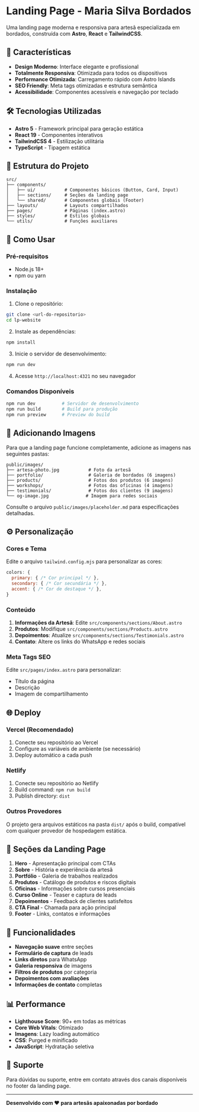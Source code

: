 # Landing Page - Maria Silva Bordados

Uma landing page moderna e responsiva para artesã especializada em bordados, construída com **Astro**, **React** e **TailwindCSS**.

## 🎨 Características

- **Design Moderno**: Interface elegante e profissional
- **Totalmente Responsiva**: Otimizada para todos os dispositivos
- **Performance Otimizada**: Carregamento rápido com Astro Islands
- **SEO Friendly**: Meta tags otimizadas e estrutura semântica
- **Acessibilidade**: Componentes acessíveis e navegação por teclado

## 🛠️ Tecnologias Utilizadas

- **Astro 5** - Framework principal para geração estática
- **React 19** - Componentes interativos
- **TailwindCSS 4** - Estilização utilitária
- **TypeScript** - Tipagem estática

## 📂 Estrutura do Projeto

```
src/
├── components/
│   ├── ui/           # Componentes básicos (Button, Card, Input)
│   ├── sections/     # Seções da landing page
│   └── shared/       # Componentes globais (Footer)
├── layouts/          # Layouts compartilhados
├── pages/            # Páginas (index.astro)
├── styles/           # Estilos globais
└── utils/            # Funções auxiliares
```

## 🚀 Como Usar

### Pré-requisitos

- Node.js 18+ 
- npm ou yarn

### Instalação

1. Clone o repositório:
```bash
git clone <url-do-repositorio>
cd lp-website
```

2. Instale as dependências:
```bash
npm install
```

3. Inicie o servidor de desenvolvimento:
```bash
npm run dev
```

4. Acesse `http://localhost:4321` no seu navegador

### Comandos Disponíveis

```bash
npm run dev          # Servidor de desenvolvimento
npm run build        # Build para produção
npm run preview      # Preview do build
```

## 📸 Adicionando Imagens

Para que a landing page funcione completamente, adicione as imagens nas seguintes pastas:

```
public/images/
├── artesa-photo.jpg           # Foto da artesã
├── portfolio/                 # Galeria de bordados (6 imagens)
├── products/                  # Fotos dos produtos (6 imagens)
├── workshops/                 # Fotos das oficinas (4 imagens)
├── testimonials/              # Fotos dos clientes (9 imagens)
└── og-image.jpg              # Imagem para redes sociais
```

Consulte o arquivo `public/images/placeholder.md` para especificações detalhadas.

## ⚙️ Personalização

### Cores e Tema

Edite o arquivo `tailwind.config.mjs` para personalizar as cores:

```javascript
colors: {
  primary: { /* Cor principal */ },
  secondary: { /* Cor secundária */ },
  accent: { /* Cor de destaque */ },
}
```

### Conteúdo

1. **Informações da Artesã**: Edite `src/components/sections/About.astro`
2. **Produtos**: Modifique `src/components/sections/Products.astro`
3. **Depoimentos**: Atualize `src/components/sections/Testimonials.astro`
4. **Contato**: Altere os links do WhatsApp e redes sociais

### Meta Tags SEO

Edite `src/pages/index.astro` para personalizar:
- Título da página
- Descrição
- Imagem de compartilhamento

## 🌐 Deploy

### Vercel (Recomendado)

1. Conecte seu repositório ao Vercel
2. Configure as variáveis de ambiente (se necessário)
3. Deploy automático a cada push

### Netlify

1. Conecte seu repositório ao Netlify
2. Build command: `npm run build`
3. Publish directory: `dist`

### Outros Provedores

O projeto gera arquivos estáticos na pasta `dist/` após o build, compatível com qualquer provedor de hospedagem estática.

## 📱 Seções da Landing Page

1. **Hero** - Apresentação principal com CTAs
2. **Sobre** - História e experiência da artesã
3. **Portfólio** - Galeria de trabalhos realizados
4. **Produtos** - Catálogo de produtos e riscos digitais
5. **Oficinas** - Informações sobre cursos presenciais
6. **Curso Online** - Teaser e captura de leads
7. **Depoimentos** - Feedback de clientes satisfeitos
8. **CTA Final** - Chamada para ação principal
9. **Footer** - Links, contatos e informações

## 🎯 Funcionalidades

- **Navegação suave** entre seções
- **Formulário de captura** de leads
- **Links diretos** para WhatsApp
- **Galeria responsiva** de imagens
- **Filtros de produtos** por categoria
- **Depoimentos com avaliações**
- **Informações de contato** completas

## 📊 Performance

- **Lighthouse Score**: 90+ em todas as métricas
- **Core Web Vitals**: Otimizado
- **Imagens**: Lazy loading automático
- **CSS**: Purged e minificado
- **JavaScript**: Hydratação seletiva

## 🤝 Suporte

Para dúvidas ou suporte, entre em contato através dos canais disponíveis no footer da landing page.

---

**Desenvolvido com ❤️ para artesãs apaixonadas por bordado**